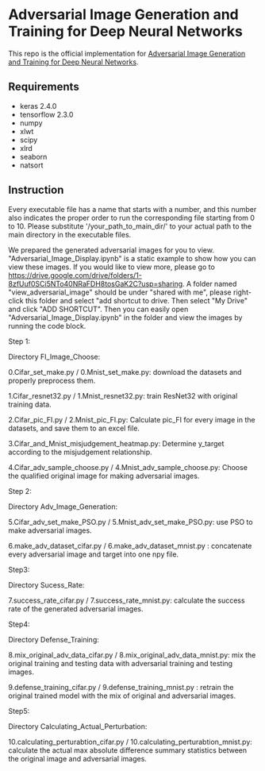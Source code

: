 # Adversarial Image Generation and Training for Deep Neural Networks
This repo is the official implementation for [Adversarial Image Generation and Training for Deep Neural Networks](https://arxiv.org/pdf/2006.03243.pdf).

## Requirements
- keras 2.4.0
- tensorflow 2.3.0
- numpy 
- xlwt
- scipy
- xlrd
- seaborn
- natsort

## Instruction
Every executable file has a name that starts with a number, and this number also indicates the proper order to run the corresponding file starting from 0 to 10.
Please substitute '/your_path_to_main_dir/' to your actual path to the main directory in the executable files.

We prepared the generated adversarial images for you to view. "Adversarial_Image_Display.ipynb" is a static example to show how you can view these images. If you would like to view more, please go to https://drive.google.com/drive/folders/1-8zfUuf0SCi5NTo40NRaFDH8tosGaK2C?usp=sharing. A folder named "view_adversarial_image" should be under "shared with me", please right-click this folder and select "add shortcut to drive. Then select "My Drive" and click "ADD SHORTCUT". Then you can easily open "Adversarial_Image_Display.ipynb" in the folder and view the images by running the code block.

Step 1:

Directory FI_Image_Choose:

0.Cifar_set_make.py / 0.Mnist_set_make.py: download the datasets and properly preprocess them.

1.Cifar_resnet32.py / 1.Mnist_resnet32.py: train ResNet32 with original training data.

2.Cifar_pic_FI.py / 2.Mnist_pic_FI.py: Calculate pic_FI for every image in the datasets, and save them to an excel file.

3.Cifar_and_Mnist_misjudgement_heatmap.py: Determine y_target according to the misjudgement relationship.

4.Cifar_adv_sample_choose.py / 4.Mnist_adv_sample_choose.py: Choose the qualified original image for making adversarial images.


Step 2:

Directory Adv_Image_Generation:

5.Cifar_adv_set_make_PSO.py / 5.Mnist_adv_set_make_PSO.py: use PSO to make adversarial images.

6.make_adv_dataset_cifar.py / 6.make_adv_dataset_mnist.py : concatenate every adversarial image and target into one npy file.


Step3:

Directory Sucess_Rate:

7.success_rate_cifar.py / 7.success_rate_mnist.py: calculate the success rate of the generated adversarial images.


Step4:

Directory Defense_Training:

8.mix_original_adv_data_cifar.py / 8.mix_original_adv_data_mnist.py: mix the original training and testing data with adversarial training and testing images.

9.defense_training_cifar.py / 9.defense_training_mnist.py : retrain the original trained model with the mix of original and adversarial images.


Step5:

Directory Calculating_Actual_Perturbation:

10.calculating_perturabtion_cifar.py / 10.calculating_perturabtion_mnist.py: calculate the actual max absolute difference summary statistics between the original image and adversarial images.

